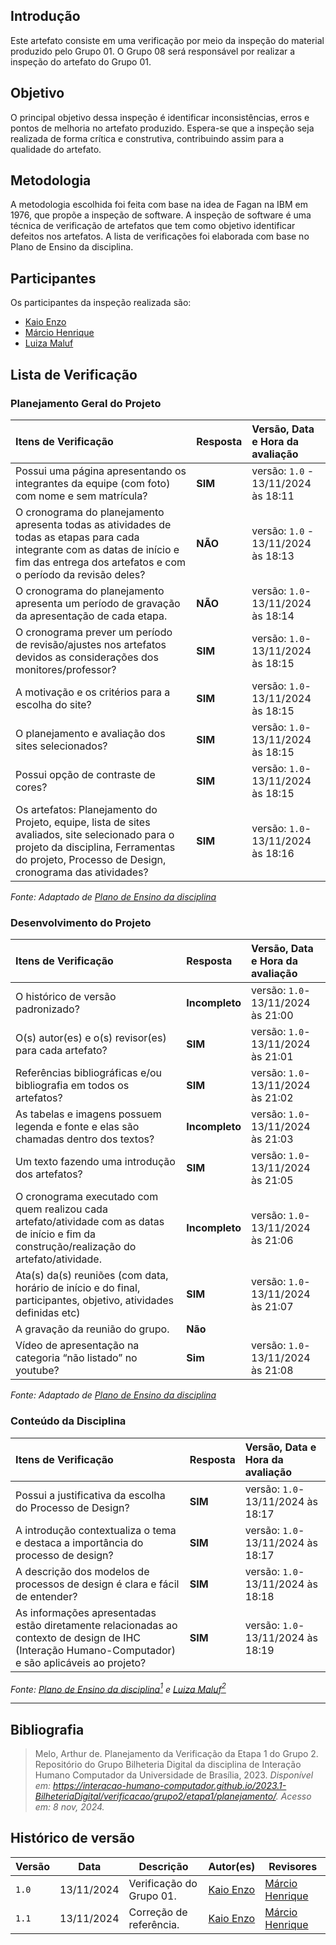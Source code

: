 ## **Introdução**
Este artefato consiste em uma verificação por meio da inspeção do material produzido pelo Grupo 01. O Grupo 08 será responsável por realizar a inspeção do artefato do Grupo 01.

## **Objetivo** 

O principal objetivo dessa inspeção é identificar inconsistências, erros e pontos de melhoria no artefato produzido. Espera-se que a inspeção seja realizada de forma crítica e construtiva, contribuindo assim para a qualidade do artefato.

## **Metodologia**
A metodologia escolhida foi feita com base na idea de Fagan na IBM em 1976, que propõe a inspeção de software. A inspeção de software é uma técnica de verificação de artefatos que tem como objetivo identificar defeitos nos artefatos. A lista de verificações foi elaborada com base no Plano de Ensino da disciplina.


## **Participantes**
Os participantes da inspeção realizada são:

- [Kaio Enzo](https://github.com/DeM4rcio) 
- [Márcio Henrique](https://github.com/DeM4rcio) 
- [Luiza Maluf](https://github.com/LuizaMaluf)


## **Lista de Verificação**

### **Planejamento Geral do Projeto**

| Itens de Verificação | Resposta | Versão, Data e Hora da avaliação |
| :---- | :---- | :---- |
| Possui uma página apresentando os integrantes da equipe (com foto) com nome e sem matrícula? | **SIM** | versão: `1.0` \- 13/11/2024 às 18:11 |
| O cronograma do planejamento apresenta todas as atividades de todas as etapas para cada integrante com as datas de início e fim das entrega dos artefatos e com o período da revisão deles? | **NÃO** | versão: `1.0` \- 13/11/2024 às 18:13 |
| O cronograma do planejamento apresenta um período de gravação da apresentação de cada etapa. | **NÃO** | versão: `1.0`\- 13/11/2024 às 18:14 |
| O cronograma prever um período de revisão/ajustes nos artefatos devidos as considerações dos monitores/professor? | **SIM** | versão: `1.0`\- 13/11/2024 às 18:15 |
| A motivação e os critérios para a escolha do site? | **SIM** | versão: `1.0`\- 13/11/2024 às 18:15 |
| O planejamento e avaliação dos sites selecionados? | **SIM** | versão: `1.0`\- 13/11/2024 às 18:15 |
| Possui opção de contraste de cores? | **SIM** | versão: `1.0`\- 13/11/2024 às 18:15 |
| Os artefatos: Planejamento do Projeto, equipe, lista de sites avaliados, site selecionado para o projeto da disciplina, Ferramentas do projeto, Processo de Design, cronograma das atividades? | **SIM** | versão: `1.0`\- 13/11/2024 às 18:16 |

*Fonte: Adaptado de [Plano de Ensino da disciplina](http://../../../assets/documentos/Plano_de_Ensino.pdf)*

### **Desenvolvimento do Projeto**

| Itens de Verificação | Resposta | Versão, Data e Hora da avaliação |
| :---- | :---- | :---- |
| O histórico de versão padronizado? | **Incompleto** | versão: `1.0`\- 13/11/2024 às 21:00 |
| O(s) autor(es) e o(s) revisor(es) para cada artefato? | **SIM** | versão: `1.0`\- 13/11/2024 às 21:01 |
| Referências bibliográficas e/ou bibliografia em todos os artefatos? | **SIM** | versão: `1.0`\- 13/11/2024 às 21:02 |
| As tabelas e imagens possuem legenda e fonte e elas são chamadas dentro dos textos? | **Incompleto** | versão: `1.0`\- 13/11/2024 às 21:03 |
| Um texto fazendo uma introdução dos artefatos? | **SIM** | versão: `1.0`\- 13/11/2024 às 21:05 |
| O cronograma executado com quem realizou cada artefato/atividade com as datas de início e fim da construção/realização do artefato/atividade. | **Incompleto** | versão: `1.0`\- 13/11/2024 às 21:06 |
| Ata(s) da(s) reuniões (com data, horário de início e do final, participantes, objetivo, atividades definidas etc) | **SIM** | versão: `1.0`\- 13/11/2024 às 21:07 |
| A gravação da reunião do grupo. | **Não** |  |
| Vídeo de apresentação na categoria “não listado” no youtube? | **Sim** | versão: `1.0`\- 13/11/2024 às 21:08 |

*Fonte: Adaptado de [Plano de Ensino da disciplina](http://../../../assets/documentos/Plano_de_Ensino.pdf)*

### **Conteúdo da Disciplina**

| Itens de Verificação | Resposta | Versão, Data e Hora da avaliação |
| :---- | :---- | :---- |
| Possui a justificativa da escolha do Processo de Design? | **SIM** | versão: `1.0`\- 13/11/2024 às 18:17 |
| A introdução contextualiza o tema e destaca a importância do processo de design? | **SIM** | versão: `1.0`\- 13/11/2024 às 18:17 |
| A descrição dos modelos de processos de design é clara e fácil de entender? | **SIM** | versão: `1.0`\- 13/11/2024 às 18:18 |
| As informações apresentadas estão diretamente relacionadas ao contexto de design de IHC (Interação Humano-Computador) e são aplicáveis ao projeto? | **SIM** | versão: `1.0`\- 13/11/2024 às 18:19 |

_Fonte: [Plano de Ensino da disciplina](../../../assets/documentos/Plano_de_Ensino.pdf)<a id="anchor_1" href="#REF"><sup>1</sup></a> e [Luiza Maluf](https://github.com/LuizaMaluf)<a id="REF" href="#lista-de-verificação"><sup>2</sup></a>_

---
## __Bibliografia__

>Melo, Arthur de. Planejamento da Verificação da Etapa 1 do Grupo 2. Repositório do Grupo Bilheteria Digital da disciplina de Interação Humano Computador da Universidade de Brasília, 2023. _Disponível em: <https://interacao-humano-computador.github.io/2023.1-BilheteriaDigital/verificacao/grupo2/etapa1/planejamento/>. Acesso em: 8 nov, 2024._


## __Histórico de versão__

| Versão |    Data    |      Descrição      |             Autor(es)                        | Revisores |
|--------|------------|---------------------|----------------------------------------------|-----------|
| `1.0`  | 13/11/2024 | Verificação do Grupo 01. | [Kaio Enzo](https://github.com/kaioenzo) | [Márcio Henrique](https://github.com/DeM4rcio) |
| `1.1`  | 13/11/2024 | Correção de referência. | [Kaio Enzo](https://github.com/kaioenzo) | [Márcio Henrique](https://github.com/DeM4rcio) |